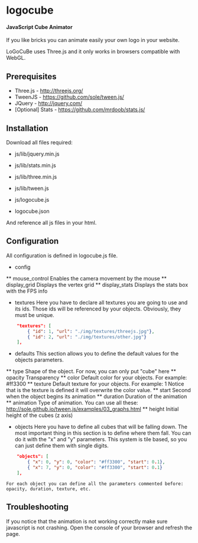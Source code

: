 logocube
========

#### JavaScript Cube Animator ####

If you like bricks you can animate easily your own logo in your website.

LoGoCuBe uses Three.js and it only works in browsers compatible with WebGL.


## Prerequisites
* Three.js - http://threejs.org/
* TweenJS - https://github.com/sole/tween.js/
* JQuery - http://jquery.com/
* [Optional] Stats - https://github.com/mrdoob/stats.js/


## Installation

Download all files required:
* js/lib/jquery.min.js
* js/lib/stats.min.js
* js/lib/three.min.js
* js/lib/tween.js
* js/logocube.js

* logocube.json

And reference all js files in your html.

## Configuration

All configuration is defined in logocube.js file.

* config
	
** mouse_control
	Enables the camera movement by the mouse 
** display_grid
	Displays the vertex grid
** display_stats
	Displays the stats box with the FPS info

* textures
	Here you have to declare all textures you are going to use and its ids. Those ids will be referenced by your objects. Obviously, they must be unique.

```json
	"textures": [
		{ "id": 1, "url": "./img/textures/threejs.jpg"},
		{ "id": 2, "url": "./img/textures/other.jpg"}
	],
```

* defaults
	This section allows you to define the default values for the objects parameters.

** type
	Shape of the object. For now, you can only put "cube" here
** opacity
	Transparency
** color
	Default color for your objects. For example: #ff3300
** texture
	Default texture for your objects. For example: 1
	Notice that is the texture is defined it will overwrite the color value.
** start
	Second when the object begins its animation
** duration
	Duration of the animation
** animation
	Type of animation. You can use all these: http://sole.github.io/tween.js/examples/03_graphs.html
** height
	Initial height of the cubes (z axis)

* objects
	Here you have to define all cubes that will be falling down. The most important thing in this section is to define where them fall. You can do it with the "x" and "y" parameters.
	This system is tile based, so you can just define them with single digits.

```json
	"objects": [
		{ "x": 0, "y": 0, "color": "#ff3300", "start": 0.1},
		{ "x": 7, "y": 0, "color": "#ff3300", "start": 0.1}
	],
```

	For each object you can define all the parameters commented before: opacity, duration, texture, etc.	


## Troubleshooting

If you notice that the animation is not working correctly make sure javascript is not crashing.
Open the console of your browser and refresh the page.
